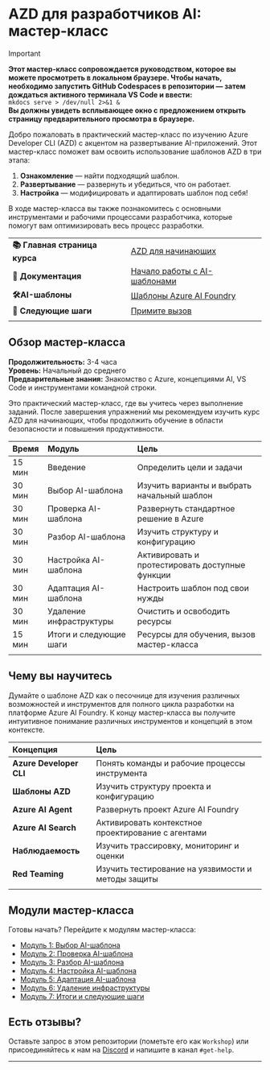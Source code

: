 <!--
CO_OP_TRANSLATOR_METADATA:
{
  "original_hash": "1a87eaee8309cd74837981fdc6834dd9",
  "translation_date": "2025-09-24T12:01:52+00:00",
  "source_file": "workshop/docs/index.md",
  "language_code": "ru"
}
-->
# AZD для разработчиков AI: мастер-класс

> [!IMPORTANT]  
> **Этот мастер-класс сопровождается руководством, которое вы можете просмотреть в локальном браузере. Чтобы начать, необходимо запустить GitHub Codespaces в репозитории — затем дождаться активного терминала VS Code и ввести:**  
> `mkdocs serve > /dev/null 2>&1 &`  
> **Вы должны увидеть всплывающее окно с предложением открыть страницу предварительного просмотра в браузере.**

Добро пожаловать в практический мастер-класс по изучению Azure Developer CLI (AZD) с акцентом на развертывание AI-приложений. Этот мастер-класс поможет вам освоить использование шаблонов AZD в три этапа:

1. **Ознакомление** — найти подходящий шаблон.  
1. **Развертывание** — развернуть и убедиться, что он работает.  
1. **Настройка** — модифицировать и адаптировать шаблон под себя!  

В ходе мастер-класса вы также познакомитесь с основными инструментами и рабочими процессами разработчика, которые помогут вам оптимизировать весь процесс разработки.

| | | 
|:---|:---|
| **📚 Главная страница курса**| [AZD для начинающих](../README.md)|
| **📖 Документация** | [Начало работы с AI-шаблонами](https://learn.microsoft.com/en-us/azure/ai-foundry/how-to/develop/ai-template-get-started)|
| **🛠️AI-шаблоны** | [Шаблоны Azure AI Foundry](https://ai.azure.com/templates) |
|**🚀 Следующие шаги** | [Примите вызов](../../../../workshop/docs) |
| | |

## Обзор мастер-класса

**Продолжительность:** 3-4 часа  
**Уровень:** Начальный до среднего  
**Предварительные знания:** Знакомство с Azure, концепциями AI, VS Code и инструментами командной строки.

Это практический мастер-класс, где вы учитесь через выполнение заданий. После завершения упражнений мы рекомендуем изучить курс AZD для начинающих, чтобы продолжить обучение в области безопасности и повышения продуктивности.

| Время | Модуль  | Цель |
|:---|:---|:---|
| 15 мин | Введение | Определить цели и задачи |
| 30 мин | Выбор AI-шаблона | Изучить варианты и выбрать начальный шаблон | 
| 30 мин | Проверка AI-шаблона | Развернуть стандартное решение в Azure |
| 30 мин | Разбор AI-шаблона | Изучить структуру и конфигурацию |
| 30 мин | Настройка AI-шаблона | Активировать и протестировать доступные функции |
| 30 мин | Адаптация AI-шаблона | Настроить шаблон под свои нужды |
| 30 мин | Удаление инфраструктуры | Очистить и освободить ресурсы |
| 15 мин | Итоги и следующие шаги | Ресурсы для обучения, вызов мастер-класса |
| | |

## Чему вы научитесь

Думайте о шаблоне AZD как о песочнице для изучения различных возможностей и инструментов для полного цикла разработки на платформе Azure AI Foundry. К концу мастер-класса вы получите интуитивное понимание различных инструментов и концепций в этом контексте.

| Концепция  | Цель |
|:---|:---|
| **Azure Developer CLI** | Понять команды и рабочие процессы инструмента |
| **Шаблоны AZD**| Изучить структуру проекта и конфигурацию |
| **Azure AI Agent**| Развернуть проект Azure AI Foundry |
| **Azure AI Search**| Активировать контекстное проектирование с агентами |
| **Наблюдаемость**| Изучить трассировку, мониторинг и оценки |
| **Red Teaming**| Изучить тестирование на уязвимости и методы защиты |
| | |

## Модули мастер-класса

Готовы начать? Перейдите к модулям мастер-класса:

- [Модуль 1: Выбор AI-шаблона](instructions/1-Select-AI-Template.md)
- [Модуль 2: Проверка AI-шаблона](instructions/2-Validate-AI-Template.md) 
- [Модуль 3: Разбор AI-шаблона](instructions/3-Deconstruct-AI-Template.md)
- [Модуль 4: Настройка AI-шаблона](instructions/4-Configure-AI-Template.md)
- [Модуль 5: Адаптация AI-шаблона](instructions/5-Customize-AI-Template.md)
- [Модуль 6: Удаление инфраструктуры](instructions/6-Teardown-Infrastructure.md)
- [Модуль 7: Итоги и следующие шаги](instructions/7-Wrap-up.md)

## Есть отзывы?

Оставьте запрос в этом репозитории (пометьте его как `Workshop`) или присоединяйтесь к нам на [Discord](https://aka.ms/foundry/discord) и напишите в канал `#get-help`.

---

